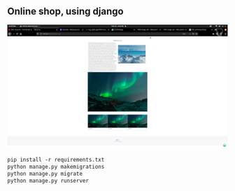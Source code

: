 ## Online shop, using django

![image](image.png)
```
pip install -r requirements.txt
python manage.py makemigrations
python manage.py migrate
python manage.py runserver
```
